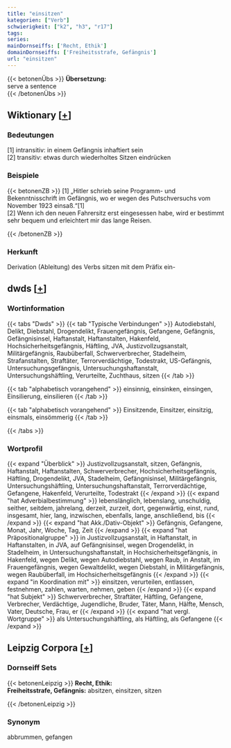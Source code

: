 ```yaml
---
title: "einsitzen"
kategorien: ["Verb"]
schwierigkeit: ["k2", "h3", "r17"]
tags:
series:
mainDornseiffs: ['Recht, Ethik']
domainDornseiffs: ['Freiheitsstrafe, Gefängnis']
url: "einsitzen"
---
```


{{< betonenÜbs >}}
**Übersetzung:**  
serve a sentence  
{{< /betonenÜbs >}}

## Wiktionary [[+](https://de.wiktionary.org/wiki/einsitzen)]

### Bedeutungen
[1] intransitiv: in einem Gefängnis inhaftiert sein  
[2] transitiv: etwas durch wiederholtes Sitzen eindrücken  

### Beispiele
{{< betonenZB >}}
[1] „Hitler schrieb seine Programm- und Bekenntnisschrift im Gefängnis, wo er wegen des Putschversuchs vom November 1923 einsaß.“[1]  
[2] Wenn ich den neuen Fahrersitz erst eingesessen habe, wird er bestimmt sehr bequem und erleichtert mir das lange Reisen.  

{{< /betonenZB >}}
### Herkunft
Derivation (Ableitung) des Verbs sitzen mit dem Präfix ein-  



## dwds [[+](https://www.dwds.de/wb/einsitzen)]

### Wortinformation
{{< tabs "Dwds" >}}
{{< tab "Typische Verbindungen" >}}
Autodiebstahl, Delikt, Diebstahl, Drogendelikt, Frauengefängnis, Gefangene, Gefängnis, Gefängnisinsel, Haftanstalt, Haftanstalten, Hakenfeld, Hochsicherheitsgefängnis, Häftling, JVA, Justizvollzugsanstalt, Militärgefängnis, Raubüberfall, Schwerverbrecher, Stadelheim, Strafanstalten, Straftäter, Terrorverdächtige, Todestrakt, US-Gefängnis, Untersuchungsgefängnis, Untersuchungshaftanstalt, Untersuchungshäftling, Verurteilte, Zuchthaus, sitzen
{{< /tab >}}

{{< tab "alphabetisch vorangehend" >}}
einsinnig, einsinken, einsingen, Einsilierung, einsilieren
{{< /tab >}}

{{< tab "alphabetisch vorangehend" >}}
Einsitzende, Einsitzer, einsitzig, einsmals, einsömmerig
{{< /tab >}}

{{< /tabs >}}

### Wortprofil
{{< expand "Überblick" >}} Justizvollzugsanstalt, sitzen, Gefängnis, Haftanstalt, Haftanstalten, Schwerverbrecher, Hochsicherheitsgefängnis, Häftling, Drogendelikt, JVA, Stadelheim, Gefängnisinsel, Militärgefängnis, Untersuchungshäftling, Untersuchungshaftanstalt, Terrorverdächtige, Gefangene, Hakenfeld, Verurteilte, Todestrakt {{< /expand >}}
{{< expand "hat Adverbialbestimmung" >}} lebenslänglich, lebenslang, unschuldig, seither, seitdem, jahrelang, derzeit, zurzeit, dort, gegenwärtig, einst, rund, insgesamt, hier, lang, inzwischen, ebenfalls, lange, anschließend, bis {{< /expand >}}
{{< expand "hat Akk./Dativ-Objekt" >}} Gefängnis, Gefangene, Monat, Jahr, Woche, Tag, Zeit {{< /expand >}}
{{< expand "hat Präpositionalgruppe" >}} in Justizvollzugsanstalt, in Haftanstalt, in Haftanstalten, in JVA, auf Gefängnisinsel, wegen Drogendelikt, in Stadelheim, in Untersuchungshaftanstalt, in Hochsicherheitsgefängnis, in Hakenfeld, wegen Delikt, wegen Autodiebstahl, wegen Raub, in Anstalt, im Frauengefängnis, wegen Gewaltdelikt, wegen Diebstahl, in Militärgefängnis, wegen Raubüberfall, im Hochsicherheitsgefängnis {{< /expand >}}
{{< expand "in Koordination mit" >}} einsitzen, verurteilen, entlassen, festnehmen, zahlen, warten, nehmen, geben {{< /expand >}}
{{< expand "hat Subjekt" >}} Schwerverbrecher, Straftäter, Häftling, Gefangene, Verbrecher, Verdächtige, Jugendliche, Bruder, Täter, Mann, Hälfte, Mensch, Vater, Deutsche, Frau, er {{< /expand >}}
{{< expand "hat vergl. Wortgruppe" >}} als Untersuchungshäftling, als Häftling, als Gefangene {{< /expand >}}

## Leipzig Corpora [[+](https://corpora.uni-leipzig.de/en/res?word=einsitzen&corpusId=deu_newscrawl-public_2018)]

### Dornseiff Sets
{{< betonenLeipzig >}}
**Recht, Ethik:**  
**Freiheitsstrafe, Gefängnis:** absitzen, einsitzen, sitzen  

{{< /betonenLeipzig >}}

### Synonym
abbrummen, gefangen

